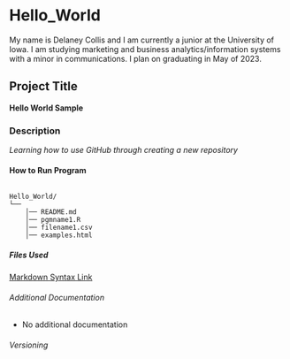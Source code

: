 # Hello_World

My name is Delaney Collis and I am currently a junior at the University of Iowa. I am studying marketing and business analytics/information systems with a minor in communications. I plan on graduating in May of 2023.
## Project Title
**Hello World Sample**

### Description
*Learning how to use GitHub through creating a new repository*
#### How to Run Program
```

Hello_World/
└── 
    │── README.md
    │── pgmname1.R
    │── filename1.csv
    │── examples.html
```
   
##### Files Used
[Markdown Syntax Link](https://www.markdownguide.org/cheat-sheet/)

###### Additional Documentation
- No additional documentation

###### Versioning
